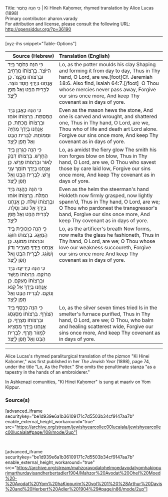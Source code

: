 <html>
<head></head>
<body>
Title: כִּי הִנֵּה כַּחֹֽמֶר | Ki Hineh Kaḥomer, rhymed translation by Alice Lucas (1898)<br />
Primary contributor: aharon.varady<br />
For attribution and license, please consult the following URL: <a href="http://opensiddur.org/?p=36190">http://opensiddur.org/?p=36190</a>
<p />
<hr />

[xyz-ihs snippet="Table-Options"]<table style="margin-left: auto; margin-right: auto;" class="draggable">
<thead><tr><th id="x" style="text-align: right;">Source (Hebrew)</th><th style="text-align: left;">Translation (English)</th></tr></thead>
<tbody>
<tr><td style="vertical-align:top;">
<div class="liturgy" lang="he">
כִּי הִנֵּה כַּחֹֽמֶר בְּיַד הַיּוֹצֵר. 
בִּרְצוֹתוֹ מַרְחִיב וּבִרְצוֹתוֹ מְקַצֵּר.
כֵּן אֲנַֽחְנוּ בְּיָדְךָ 
חֶֽסֶד נוֹצֵר.
לַבְּרִית הַבֵּט 
וְאַל תֵּֽפֶן לַיֵּֽצֶר׃ 
</span></div></td>
 
<td style="vertical-align:top;">
<div class="english" lang="en">
Lo, as the potter moulds his clay 
Shaping and forming it from day to day, 
Thus in Thy hand, O Lord, are we.[foot]Cf. Jeremiah 18:6. Also find, Isaiah 64:7.[/foot]&nbsp;
O Thou whose mercies never pass away, 
Forgive our sins once more, 
And keep Thy covenant as in days of yore. 
</div></td></tr>


<tr><td style="vertical-align:top;">
<div class="liturgy" lang="he">
כִּי הִנֵּה כָאֶֽבֶן בְּיַד הַמְּסַתֵּת.
בִּרְצוֹתוֹ אוֹחֵז וּבִרְצוֹתוֹ מְכַתֵּת.
כֵּן אֲנַֽחְנוּ בְּיָדְךָ 
מְחַיֶּה וּמְמוֹתֵת.
לַבְּרִית הַבֵּט 
וְאַל תֵּֽפֶן לַיֵּֽצֶר׃ 
</span></div></td>
 
<td style="vertical-align:top;">
<div class="english" lang="en">
Even as the mason hews the stone, 
And one is carved and wrought, and shattered one, 
Thus in Thy hand, O Lord, are we, 
Thou who of life and death art Lord alone. 
Forgive our sins once more, 
And keep Thy covenant as in days of yore. 
</div></td></tr>


<tr><td style="vertical-align:top;">
<div class="liturgy" lang="he">
כִּי הִנֵּה כַגַּרְזֶן בְּיַד הֶחָרָשׁ.
בִּרְצוֹתוֹ דִּבֵּק לָאוֹר וּבִרְצוֹתוֹ פֵּרַשׁ.
כֵּן אֲנַֽחְנוּ בְּיָדְךָ 
תּוֹמֵךְ עָנִי וָרָשׁ.
לַבְּרִית הַבֵּט 
וְאַל תֵּֽפֶן לַיֵּֽצֶר׃ 
</span></div></td>
 
<td style="vertical-align:top;">
<div class="english" lang="en">
Lo, as amidst the fiery glow 
The smith his iron forges blow on blow, 
Thus in Thy hand, O Lord, are we, 
O Thou who savest those by care laid low, 
Forgive our sins once more, 
And keep Thy covenant as in days of yore.
</div></td></tr>


<tr><td style="vertical-align:top;">
<div class="liturgy" lang="he">
כִּי הִנֵּה כַהֶֽגֶה בְּיַד הַמַּלָּח.
בִּרְצוֹתוֹ אוֹחֵז וּבִרְצוֹתוֹ שִׁלַּח.
כֵּן אֲנַֽחְנוּ בְּיָדְךָ 
אֵל טוֹב וְסַלָּח.
לַבְּרִית הַבֵּט 
וְאַל תֵּֽפֶן לַיֵּֽצֶר׃ 
</span></div></td>
 
<td style="vertical-align:top;">
<div class="english" lang="en">
Even as the helm the steerman's hand 
Holdeth now firmly grasped, now lightly spann'd, 
Thus in Thy hand, O Lord, are we; 
O Thou who pardonest the transgressor's band, 
Forgive our sins once more, 
And keep Thy covenant as in days of yore.
</div></td></tr>


<tr><td style="vertical-align:top;">
<div class="liturgy" lang="he">
כִּי הִנֵּה כַזְּכוּכִית בְּיַד הַמְזַגֵּג.
בִּרְצוֹתוֹ חוֹגֵג וּבִרְצוֹתוֹ מְמוֹגֵג.
כֵּן אֲנַֽחְנוּ בְּיָדְךָ 
מַעֲבִיר זָדוֹן וְשׁוֹגֵג.
לַבְּרִית הַבֵּט 
וְאַל תֵּֽפֶן לַיֵּֽצֶר׃ 
</span></div></td>
 
<td style="vertical-align:top;">
<div class="english" lang="en">
Lo, as the artificer's breath 
Now forms, now melts the glass he fashioneth, 
Thus in Thy hand, O Lord, are we; 
O Thou whose love our weakness succoureth, 
Forgive our sins once more 
And keep Thy covenant as in days of yore.
</div></td></tr>


<tr><td style="vertical-align:top;">
<div class="liturgy" lang="he">
כִּי הִנֵּה כַיְרִיעָה בְּיַד הָרוֹקֵם.
בִּרְצוֹתוֹ מְיַשֵּׁר וּבִרְצוֹתוֹ מְעַקֵּם.
כֵּן אֲנַֽחְנוּ בְּיָדְךָ 
אֵל קַנֹּא וְנוֹקֵם.
לַבְּרִית הַבֵּט 
וְאַל תֵּֽפֶן לַיֵּֽצֶר׃ 
</span></div></td>
 
<td style="vertical-align:top;">
<div class="english" lang="en">

</div></td></tr>


<tr><td style="vertical-align:top;">
<div class="liturgy" lang="he">
כִּי הִנֵּה כַכֶּֽסֶף בְּיַד הַצּוֹרֵף.
בִּרְצוֹתוֹ מְסַגְסֵג וּבִרְצוֹתוֹ מְצָרֵף.
כֵּן אֲנַֽחְנוּ בְּיָדְךָ 
מַמְצִיא לְמָזוֹר תֶּֽרֶף.
לַבְּרִית הַבֵּט 
וְאַל תֵּֽפֶן לַיֵּֽצֶר׃
</span></div></td>
 
<td style="vertical-align:top;">
<div class="english" lang="en">
Lo, as the silver seven times tried 
Is in the smelter's furnace purified, 
Thus in Thy hand, O Lord, are we; 
O Thou, who balm and healing scatterest wide, 
Forgive our sins once more, 
And keep Thy covenant as in days of yore. 
</div></td></tr>
</tbody></table>

<hr />

Alice Lucas's rhymed paraliturgical translation of the pizmon "Ki Hinei Kaḥomer," was first published in her <em>The Jewish Year</em> (1898), page 74, under the title "Lo, As the Potter." She omits the penultimate stanza "as a tapestry in the hands of an embroiderer."

In Ashkenazi comunities, "Ki Hinei Kaḥomer" is sung at maariv on Yom Kippur. 

<h3>Source(s)</h3>

[advanced_iframe securitykey="be1d939e6a1b36109171c7d5503b34cf9147aa7b" enable_external_height_workaround="true" src="https://archive.org/stream/jewishyearcollec00lucaiala/jewishyearcollec00lucaiala#page/108/mode/2up"]

&nbsp;

[advanced_iframe securitykey="be1d939e6a1b36109171c7d5503b34cf9147aa7b" enable_external_height_workaround="true" src="https://archive.org/stream/mahzoravodatohelmoedavodatyomhakippurimarthurdavisandherbertadler1904/Mahzor%20Avodat%20Ohel%20Moed%20-%20Avodat%20Yom%20haKippurim%20vol%201%20%28Arthur%20Davis%20and%20Herbert%20Adler%201904%29#page/n86/mode/2up"]

&nbsp;
</body>
</html>